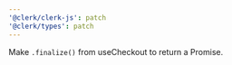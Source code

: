 ```yaml
---
'@clerk/clerk-js': patch
'@clerk/types': patch
---
```


Make `.finalize()` from useCheckout to return a Promise.
